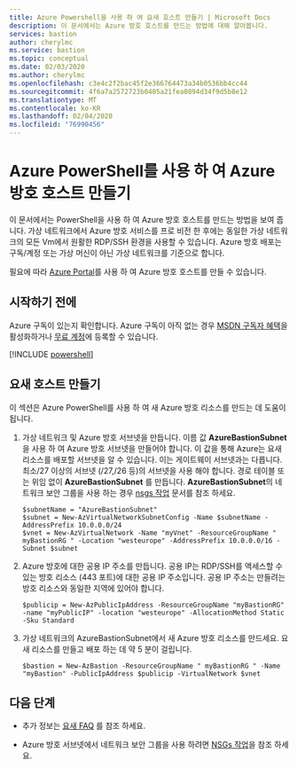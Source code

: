 ```yaml
---
title: Azure Powershell을 사용 하 여 요새 호스트 만들기 | Microsoft Docs
description: 이 문서에서는 Azure 방호 호스트를 만드는 방법에 대해 알아봅니다.
services: bastion
author: cherylmc
ms.service: bastion
ms.topic: conceptual
ms.date: 02/03/2020
ms.author: cherylmc
ms.openlocfilehash: c3e4c2f2bac45f2e366764473a34b0536bb4cc44
ms.sourcegitcommit: 4f6a7a2572723b0405a21fea0894d34f9d5b8e12
ms.translationtype: MT
ms.contentlocale: ko-KR
ms.lasthandoff: 02/04/2020
ms.locfileid: "76990456"
---
```

# <a name="create-an-azure-bastion-host-using-azure-powershell"></a>Azure PowerShell를 사용 하 여 Azure 방호 호스트 만들기

이 문서에서는 PowerShell을 사용 하 여 Azure 방호 호스트를 만드는 방법을 보여 줍니다. 가상 네트워크에서 Azure 방호 서비스를 프로 비전 한 후에는 동일한 가상 네트워크의 모든 Vm에서 원활한 RDP/SSH 환경을 사용할 수 있습니다. Azure 방호 배포는 구독/계정 또는 가상 머신이 아닌 가상 네트워크를 기준으로 합니다.

필요에 따라 [Azure Portal](bastion-create-host-portal.md)를 사용 하 여 Azure 방호 호스트를 만들 수 있습니다.

## <a name="before-you-begin"></a>시작하기 전에

Azure 구독이 있는지 확인합니다. Azure 구독이 아직 없는 경우 [MSDN 구독자 혜택](https://azure.microsoft.com/pricing/member-offers/msdn-benefits-details)을 활성화하거나 [무료 계정](https://azure.microsoft.com/pricing/free-trial)에 등록할 수 있습니다.

[!INCLUDE [powershell](../../includes/vpn-gateway-cloud-shell-powershell-about.md)]

## <a name="createhost"></a>요새 호스트 만들기

이 섹션은 Azure PowerShell를 사용 하 여 새 Azure 방호 리소스를 만드는 데 도움이 됩니다.

1. 가상 네트워크 및 Azure 방호 서브넷을 만듭니다. 이름 값 **AzureBastionSubnet**을 사용 하 여 Azure 방호 서브넷을 만들어야 합니다. 이 값을 통해 Azure는 요새 리소스를 배포할 서브넷을 알 수 있습니다. 이는 게이트웨이 서브넷과는 다릅니다. 최소/27 이상의 서브넷 (/27,/26 등)의 서브넷을 사용 해야 합니다. 경로 테이블 또는 위임 없이 **AzureBastionSubnet** 를 만듭니다. **AzureBastionSubnet**의 네트워크 보안 그룹을 사용 하는 경우 [nsgs 작업](bastion-nsg.md) 문서를 참조 하세요.

   ```azurepowershell-interactive
   $subnetName = "AzureBastionSubnet"
   $subnet = New-AzVirtualNetworkSubnetConfig -Name $subnetName -AddressPrefix 10.0.0.0/24
   $vnet = New-AzVirtualNetwork -Name "myVnet" -ResourceGroupName " myBastionRG " -Location "westeurope" -AddressPrefix 10.0.0.0/16 -Subnet $subnet
   ```

2. Azure 방호에 대한 공용 IP 주소를 만듭니다. 공용 IP는 RDP/SSH를 액세스할 수 있는 방호 리소스 (443 포트)에 대한 공용 IP 주소입니다. 공용 IP 주소는 만들려는 방호 리소스와 동일한 지역에 있어야 합니다.

   ```azurepowershell-interactive
   $publicip = New-AzPublicIpAddress -ResourceGroupName "myBastionRG" -name "myPublicIP" -location "westeurope" -AllocationMethod Static -Sku Standard
   ```

3. 가상 네트워크의 AzureBastionSubnet에서 새 Azure 방호 리소스를 만드세요. 요새 리소스를 만들고 배포 하는 데 약 5 분이 걸립니다.

   ```azurepowershell-interactive
   $bastion = New-AzBastion -ResourceGroupName " myBastionRG " -Name "myBastion" -PublicIpAddress $publicip -VirtualNetwork $vnet
   ```

## <a name="next-steps"></a>다음 단계

* 추가 정보는 [요새 FAQ](bastion-faq.md) 를 참조 하세요.

* Azure 방호 서브넷에서 네트워크 보안 그룹을 사용 하려면 [NSGs 작업](bastion-nsg.md)을 참조 하세요.
